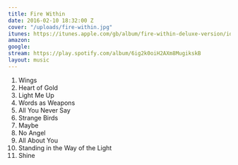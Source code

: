 ```yaml
---
title: Fire Within
date: 2016-02-10 18:32:00 Z
cover: "/uploads/fire-within.jpg"
itunes: https://itunes.apple.com/gb/album/fire-within-deluxe-version/id673277385
amazon: 
google: 
stream: https://play.spotify.com/album/6ig2k0oiH2AXm8MugikskB
layout: music
---
```


1. Wings  
1. Heart of Gold  
1. Light Me Up  
1. Words as Weapons  
1. All You Never Say  
1. Strange Birds  
1. Maybe  
1. No Angel  
1. All About You  
1. Standing in the Way of the Light  
1. Shine
